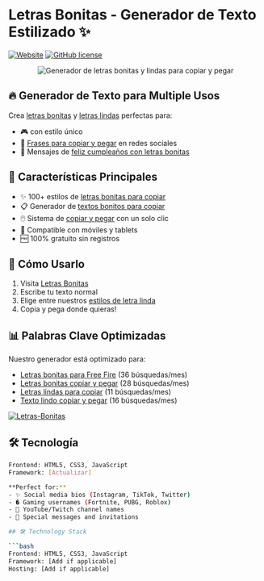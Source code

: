 # Letras Bonitas - Generador de Texto Estilizado ✨

[![Website](https://img.shields.io/badge/🌐_Visitar_Sitio-web-brightgreen)](https://www.letras-bonitas.net/)
[![GitHub license](https://img.shields.io/badge/Licencia-MIT-blue.svg)](LICENSE)

<p align="center">
  <img src="assets/preview.png" alt="Generador de letras bonitas y lindas para copiar y pegar">
</p>

## 🔥 Generador de Texto para Multiple Usos

Crea <a href="https://www.letras-bonitas.net/" target="_blank">letras bonitas</a> y <a href="https://www.letras-bonitas.net/" target="_blank">letras lindas</a> perfectas para:

- 🎮  con estilo único
- 💌 <a href="https://www.letras-bonitas.net/" target="_blank">Frases para copiar y pegar</a> en redes sociales
- 🎂 Mensajes de <a href="https://www.letras-bonitas.net/" target="_blank">feliz cumpleaños con letras bonitas</a>

## 💎 Características Principales

- ✨ 100+ estilos de <a href="https://www.letras-bonitas.net/" target="_blank">letras bonitas para copiar</a>
- 📋 Generador de <a href="https://www.letras-bonitas.net/" target="_blank">textos bonitos para copiar</a>
- 🖱️ Sistema de <a href="https://www.letras-bonitas.net/" target="_blank">copiar y pegar</a> con un solo clic
- 📱 Compatible con móviles y tablets
- 🆓 100% gratuito sin registros

## 🚀 Cómo Usarlo

1. Visita <a href="https://www.letras-bonitas.net/" target="_blank">Letras Bonitas</a>
2. Escribe tu texto normal
3. Elige entre nuestros <a href="https://www.letras-bonitas.net/" target="_blank">estilos de letra linda</a>
4. Copia y pega donde quieras!

## 📊 Palabras Clave Optimizadas

Nuestro generador está optimizado para:

- <a href="https://www.letras-bonitas.net/" target="_blank">Letras bonitas para Free Fire</a> (36 búsquedas/mes)
- <a href="https://www.letras-bonitas.net/" target="_blank">Letras bonitas copiar y pegar</a> (28 búsquedas/mes)
- <a href="https://www.letras-bonitas.net/" target="_blank">Letras lindas para copiar</a> (11 búsquedas/mes)
- <a href="https://www.letras-bonitas.net/" target="_blank">Texto lindo copiar y pegar</a> (16 búsquedas/mes)

<a href="https://blogger.googleusercontent.com/img/b/R29vZ2xl/AVvXsEh2XcYQVv5uhOeI6LbvP9K3dkVmA_xl9AUGrNDXFFIj1-wPqYjwGGkVGWD4Go08bTcjnThmuclnP3lk2-GY7FNepVPz8AIzh3FJdamvdh8BlYeGT0DfB2Wx_vnd1pgOojedX1DXKK9M57I/s0/Letras-Bonitas-compressed.jpg" target="_blank"> <img loading="lazy" class="" title="Letras-Bonitas - Letras-Bonitas.net" alt="Letras-Bonitas" data-src="https://blogger.googleusercontent.com/img/b/R29vZ2xl/AVvXsEh2XcYQVv5uhOeI6LbvP9K3dkVmA_xl9AUGrNDXFFIj1-wPqYjwGGkVGWD4Go08bTcjnThmuclnP3lk2-GY7FNepVPz8AIzh3FJdamvdh8BlYeGT0DfB2Wx_vnd1pgOojedX1DXKK9M57I/s0/Letras-Bonitas-compressed.jpg" src="https://blogger.googleusercontent.com/img/b/R29vZ2xl/AVvXsEh2XcYQVv5uhOeI6LbvP9K3dkVmA_xl9AUGrNDXFFIj1-wPqYjwGGkVGWD4Go08bTcjnThmuclnP3lk2-GY7FNepVPz8AIzh3FJdamvdh8BlYeGT0DfB2Wx_vnd1pgOojedX1DXKK9M57I/s0/Letras-Bonitas-compressed.jpg" original="https://blogger.googleusercontent.com/img/b/R29vZ2xl/AVvXsEh2XcYQVv5uhOeI6LbvP9K3dkVmA_xl9AUGrNDXFFIj1-wPqYjwGGkVGWD4Go08bTcjnThmuclnP3lk2-GY7FNepVPz8AIzh3FJdamvdh8BlYeGT0DfB2Wx_vnd1pgOojedX1DXKK9M57I/s0/Letras-Bonitas-compressed.jpg" style=""> </a>
## 🛠️ Tecnología

```bash
Frontend: HTML5, CSS3, JavaScript
Framework: [Actualizar]

**Perfect for:**
- ✨ Social media bios (Instagram, TikTok, Twitter)
- � Gaming usernames (Fortnite, PUBG, Roblox)
- 📛 YouTube/Twitch channel names
- 💌 Special messages and invitations

## 🛠️ Technology Stack

```bash
Frontend: HTML5, CSS3, JavaScript
Framework: [Add if applicable]
Hosting: [Add if applicable]
